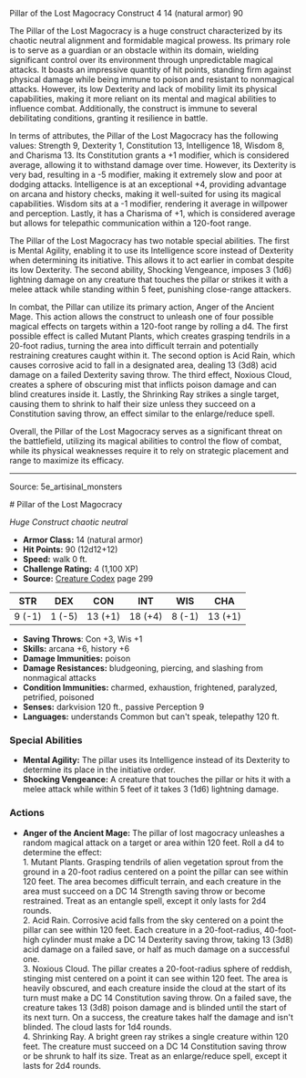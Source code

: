 <MonsterName/>Pillar of the Lost Magocracy</MonsterName>
<CreatureType/>Construct</CreatureType>
<CR/>4</CR>
<AC/>14 (natural armor)</AC>
<HP/>90</HP>
<summary>The Pillar of the Lost Magocracy is a huge construct characterized by its chaotic neutral alignment and formidable magical prowess. Its primary role is to serve as a guardian or an obstacle within its domain, wielding significant control over its environment through unpredictable magical attacks. It boasts an impressive quantity of hit points, standing firm against physical damage while being immune to poison and resistant to nonmagical attacks. However, its low Dexterity and lack of mobility limit its physical capabilities, making it more reliant on its mental and magical abilities to influence combat. Additionally, the construct is immune to several debilitating conditions, granting it resilience in battle.</summary>

<detail>

In terms of attributes, the Pillar of the Lost Magocracy has the following values: Strength 9, Dexterity 1, Constitution 13, Intelligence 18, Wisdom 8, and Charisma 13. Its Constitution grants a +1 modifier, which is considered average, allowing it to withstand damage over time. However, its Dexterity is very bad, resulting in a -5 modifier, making it extremely slow and poor at dodging attacks. Intelligence is at an exceptional +4, providing advantage on arcana and history checks, making it well-suited for using its magical capabilities. Wisdom sits at a -1 modifier, rendering it average in willpower and perception. Lastly, it has a Charisma of +1, which is considered average but allows for telepathic communication within a 120-foot range.

The Pillar of the Lost Magocracy has two notable special abilities. The first is Mental Agility, enabling it to use its Intelligence score instead of Dexterity when determining its initiative. This allows it to act earlier in combat despite its low Dexterity. The second ability, Shocking Vengeance, imposes 3 (1d6) lightning damage on any creature that touches the pillar or strikes it with a melee attack while standing within 5 feet, punishing close-range attackers.

In combat, the Pillar can utilize its primary action, Anger of the Ancient Mage. This action allows the construct to unleash one of four possible magical effects on targets within a 120-foot range by rolling a d4. The first possible effect is called Mutant Plants, which creates grasping tendrils in a 20-foot radius, turning the area into difficult terrain and potentially restraining creatures caught within it. The second option is Acid Rain, which causes corrosive acid to fall in a designated area, dealing 13 (3d8) acid damage on a failed Dexterity saving throw. The third effect, Noxious Cloud, creates a sphere of obscuring mist that inflicts poison damage and can blind creatures inside it. Lastly, the Shrinking Ray strikes a single target, causing them to shrink to half their size unless they succeed on a Constitution saving throw, an effect similar to the enlarge/reduce spell.

Overall, the Pillar of the Lost Magocracy serves as a significant threat on the battlefield, utilizing its magical abilities to control the flow of combat, while its physical weaknesses require it to rely on strategic placement and range to maximize its efficacy.</detail>



---

Source: 5e_artisinal_monsters

<statblock>
# Pillar of the Lost Magocracy

*Huge* *Construct* *chaotic neutral*

- **Armor Class:** 14 (natural armor)
- **Hit Points:** 90 (12d12+12)
- **Speed:** walk 0 ft.
- **Challenge Rating:** 4 (1,100 XP)
- **Source:** [Creature Codex](https://koboldpress.com/kpstore/product/creature-codex-for-5th-edition-dnd) page 299

| STR | DEX | CON | INT | WIS | CHA |
| --- | --- | --- | --- | --- | --- |
| 9 (-1) | 1 (-5) | 13 (+1) | 18 (+4) | 8 (-1) | 13 (+1) |

- **Saving Throws**: Con +3, Wis +1
- **Skills:** arcana +6, history +6
- **Damage Immunities:** poison
- **Damage Resistances:** bludgeoning, piercing, and slashing from nonmagical attacks
- **Condition Immunities:** charmed, exhaustion, frightened, paralyzed, petrified, poisoned
- **Senses:** darkvision 120 ft., passive Perception 9
- **Languages:** understands Common but can't speak, telepathy 120 ft.

### Special Abilities

- **Mental Agility:** The pillar uses its Intelligence instead of its Dexterity to determine its place in the initiative order.
- **Shocking Vengeance:** A creature that touches the pillar or hits it with a melee attack while within 5 feet of it takes 3 (1d6) lightning damage.

### Actions

- **Anger of the Ancient Mage:** The pillar of lost magocracy unleashes a random magical attack on a target or area within 120 feet. Roll a d4 to determine the effect:<br>1. Mutant Plants. Grasping tendrils of alien vegetation sprout from the ground in a 20-foot radius centered on a point the pillar can see within 120 feet. The area becomes difficult terrain, and each creature in the area must succeed on a DC 14 Strength saving throw or become restrained. Treat as an entangle spell, except it only lasts for 2d4 rounds.<br>2. Acid Rain. Corrosive acid falls from the sky centered on a point the pillar can see within 120 feet. Each creature in a 20-foot-radius, 40-foot-high cylinder must make a DC 14 Dexterity saving throw, taking 13 (3d8) acid damage on a failed save, or half as much damage on a successful one.<br>3. Noxious Cloud. The pillar creates a 20-foot-radius sphere of reddish, stinging mist centered on a point it can see within 120 feet. The area is heavily obscured, and each creature inside the cloud at the start of its turn must make a DC 14 Constitution saving throw. On a failed save, the creature takes 13 (3d8) poison damage and is blinded until the start of its next turn. On a success, the creature takes half the damage and isn't blinded. The cloud lasts for 1d4 rounds.<br>4. Shrinking Ray. A bright green ray strikes a single creature within 120 feet. The creature must succeed on a DC 14 Constitution saving throw or be shrunk to half its size. Treat as an enlarge/reduce spell, except it lasts for 2d4 rounds.


</statblock>


